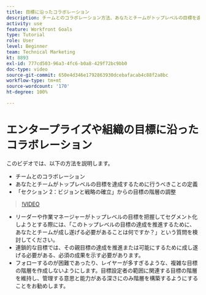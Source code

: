 ```yaml
---
title: 目標に沿ったコラボレーション
description: チームとのコラボレーション方法、あなたとチームがトップレベルの目標を達成するために行うべきことの定義方法、目標の階層の調整方法を説明します。
activity: use
feature: Workfront Goals
type: Tutorial
role: User
level: Beginner
team: Technical Marketing
kt: 8893
exl-id: 777cd503-96a3-4fc6-b0a8-429f72bc9bb0
doc-type: video
source-git-commit: 650e4d346e1792863930dcebafacab4c88f2a8bc
workflow-type: tm+mt
source-wordcount: '170'
ht-degree: 100%

---
```


# エンタープライズや組織の目標に沿ったコラボレーション

このビデオでは、以下の方法を説明します。

* チームとのコラボレーション
* あなたとチームがトップレベルの目標を達成するために行うべきことの定義
* 「セクション 2：ビジョンと戦略の確立」からの目標の階層の調整

>[!VIDEO](https://video.tv.adobe.com/v/335187/?quality=12&learn=on)

<!--
Pro-tips graphic
-->

* リーダーや作業マネージャーがトップレベルの目標を把握してセグメント化しようとする際には、「このトップレベルの目標の達成を推進するために、あなたとチームが成し遂げる必要があることは何ですか？」という質問を検討してください。
* 連鎖的な目標では、その親目標の達成を推進または可能にするために成し遂げる必要がある、必須の成果を示す必要があります。
* フォローするのが困難であったり、レイヤーが多すぎるような、複雑な目標の階層を作成しないようにします。目標設定者の範囲に関連する目標の階層を維持し、管理する意思と能力がある深さにのみ階層を構築するようにすることをお勧めします。
